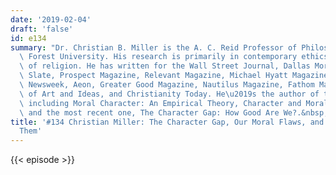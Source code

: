 ```yaml
---
date: '2019-02-04'
draft: 'false'
id: e134
summary: "Dr. Christian B. Miller is the A. C. Reid Professor of Philosophy at Wake\
  \ Forest University. His research is primarily in contemporary ethics and philosophy\
  \ of religion. He has written for the Wall Street Journal, Dallas Morning News,\
  \ Slate, Prospect Magazine, Relevant Magazine, Michael Hyatt Magazine, The Conversation,\
  \ Newsweek, Aeon, Greater Good Magazine, Nautilus Magazine, Fathom Magazine, Institute\
  \ of Art and Ideas, and Christianity Today. He\u2019s the author of three books,\
  \ including Moral Character: An Empirical Theory, Character and Moral Psychology,\
  \ and the most recent one, The Character Gap: How Good Are We?.&nbsp;"
title: '#134 Christian Miller: The Character Gap, Our Moral Flaws, and How to Improve
  Them'
---
```

{{< episode >}}
